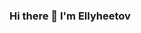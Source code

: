 ### Hi there 👋  I'm Ellyheetov

<!--
**ellyheetov/ellyheetov** is a ✨ _special_ ✨ repository because its `README.md` (this file) appears on your GitHub profile.

더 많이 배우기 위해 모르는 것을 드러내려고 노력하는 사람입니다.

I always try not to be afraid to find out what I don't know. To be a better person and a great developer.


[![Hits](https://hits.seeyoufarm.com/api/count/incr/badge.svg?url=https%3A%2F%2Fgithub.com%2Fellyheetov&count_bg=%231F75D7&title_bg=%23555555&icon=&icon_color=%23E7E7E7&title=hits&edge_flat=false)](https://hits.seeyoufarm.com) ![ios-bedge](https://img.shields.io/badge/iOS-swift-orange) [![velog](https://img.shields.io/badge/-velog-grin)](https://velog.io/@ellyheetov) [![Blog Badge](https://img.shields.io/badge/-Blog-181717?logo=GitHub&logoColor=white&link=https://jjjoonngg.github.io/)](https://ellyheetov.github.io/) 

<h3 align="left">Languages and Tools:</h3>
<p align="left"> <a href="https://www.cprogramming.com/" target="_blank"> <img src="https://raw.githubusercontent.com/devicons/devicon/master/icons/c/c-original.svg" alt="c" width="40" height="40"/> </a> <a href="https://www.w3schools.com/cpp/" target="_blank"> <img src="https://raw.githubusercontent.com/devicons/devicon/master/icons/cplusplus/cplusplus-original.svg" alt="cplusplus" width="40" height="40"/> </a> <a href="https://www.java.com" target="_blank"> <img src="https://raw.githubusercontent.com/devicons/devicon/master/icons/java/java-original.svg" alt="java" width="40" height="40"/> </a> <a href="https://www.linux.org/" target="_blank"> <img src="https://raw.githubusercontent.com/devicons/devicon/master/icons/linux/linux-original.svg" alt="linux" width="40" height="40"/> </a> <a href="https://www.mysql.com/" target="_blank"> <img src="https://raw.githubusercontent.com/devicons/devicon/master/icons/mysql/mysql-original-wordmark.svg" alt="mysql" width="40" height="40"/> </a> <a href="https://spring.io/" target="_blank"> <img src="https://www.vectorlogo.zone/logos/springio/springio-icon.svg" alt="spring" width="40" height="40"/> </a> <a href="https://developer.apple.com/swift/" target="_blank"> <img src="https://raw.githubusercontent.com/devicons/devicon/master/icons/swift/swift-original.svg" alt="swift" width="40" height="40"/> </a> </p>


<p>&nbsp;<img align="center" src="https://github-readme-stats.vercel.app/api?username=ellyheetov&show_icons=true&theme=radical&locale=en" alt="ellyheetov" /></p>
